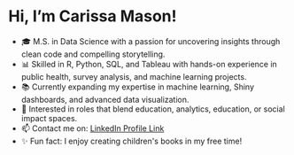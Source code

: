 # Hi, I’m Carissa Mason!

- 🎓 M.S. in Data Science with a passion for uncovering insights through clean code and compelling storytelling.
- 📊 Skilled in R, Python, SQL, and Tableau with hands-on experience in public health, survey analysis, and machine learning projects.
- 📚 Currently expanding my expertise in machine learning, Shiny dashboards, and advanced data visualization.
- 🧠 Interested in roles that blend education, analytics, education, or social impact spaces.
- 📫 Contact me on: [LinkedIn Profile Link](https://www.linkedin.com/in/carissa-datascience)
- ✨ Fun fact: I enjoy creating children's books in my free time!
<!---
CarissaMason/CarissaMason is a ✨ special ✨ repository because its `README.md` (this file) appears on your GitHub profile.
You can click the Preview link to take a look at your changes.
--->
